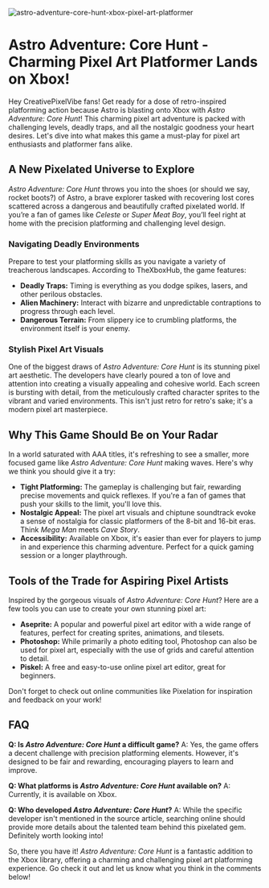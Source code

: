 ![astro-adventure-core-hunt-xbox-pixel-art-platformer](https://images.pexels.com/photos/18069362/pexels-photo-18069362.png?auto=compress&cs=tinysrgb&fit=crop&h=627&w=1200)

# Astro Adventure: Core Hunt - Charming Pixel Art Platformer Lands on Xbox!

Hey CreativePixelVibe fans! Get ready for a dose of retro-inspired platforming action because Astro is blasting onto Xbox with *Astro Adventure: Core Hunt*! This charming pixel art adventure is packed with challenging levels, deadly traps, and all the nostalgic goodness your heart desires. Let's dive into what makes this game a must-play for pixel art enthusiasts and platformer fans alike.

## A New Pixelated Universe to Explore

*Astro Adventure: Core Hunt* throws you into the shoes (or should we say, rocket boots?) of Astro, a brave explorer tasked with recovering lost cores scattered across a dangerous and beautifully crafted pixelated world. If you’re a fan of games like *Celeste* or *Super Meat Boy*, you’ll feel right at home with the precision platforming and challenging level design.

### Navigating Deadly Environments

Prepare to test your platforming skills as you navigate a variety of treacherous landscapes. According to TheXboxHub, the game features:

*   **Deadly Traps:** Timing is everything as you dodge spikes, lasers, and other perilous obstacles.
*   **Alien Machinery:** Interact with bizarre and unpredictable contraptions to progress through each level.
*   **Dangerous Terrain:** From slippery ice to crumbling platforms, the environment itself is your enemy.

### Stylish Pixel Art Visuals

One of the biggest draws of *Astro Adventure: Core Hunt* is its stunning pixel art aesthetic. The developers have clearly poured a ton of love and attention into creating a visually appealing and cohesive world. Each screen is bursting with detail, from the meticulously crafted character sprites to the vibrant and varied environments. This isn't just retro for retro's sake; it's a modern pixel art masterpiece.

## Why This Game Should Be on Your Radar

In a world saturated with AAA titles, it's refreshing to see a smaller, more focused game like *Astro Adventure: Core Hunt* making waves. Here's why we think you should give it a try:

*   **Tight Platforming:** The gameplay is challenging but fair, rewarding precise movements and quick reflexes. If you're a fan of games that push your skills to the limit, you'll love this.
*   **Nostalgic Appeal:** The pixel art visuals and chiptune soundtrack evoke a sense of nostalgia for classic platformers of the 8-bit and 16-bit eras. Think *Mega Man* meets *Cave Story*.
*   **Accessibility:** Available on Xbox, it's easier than ever for players to jump in and experience this charming adventure. Perfect for a quick gaming session or a longer playthrough.

## Tools of the Trade for Aspiring Pixel Artists

Inspired by the gorgeous visuals of *Astro Adventure: Core Hunt*? Here are a few tools you can use to create your own stunning pixel art:

*   **Aseprite:** A popular and powerful pixel art editor with a wide range of features, perfect for creating sprites, animations, and tilesets.
*   **Photoshop:** While primarily a photo editing tool, Photoshop can also be used for pixel art, especially with the use of grids and careful attention to detail.
*   **Piskel:** A free and easy-to-use online pixel art editor, great for beginners.

Don't forget to check out online communities like Pixelation for inspiration and feedback on your work!

## FAQ

**Q: Is *Astro Adventure: Core Hunt* a difficult game?**
A: Yes, the game offers a decent challenge with precision platforming elements. However, it's designed to be fair and rewarding, encouraging players to learn and improve.

**Q: What platforms is *Astro Adventure: Core Hunt* available on?**
A: Currently, it is available on Xbox.

**Q: Who developed *Astro Adventure: Core Hunt*?**
A: While the specific developer isn't mentioned in the source article, searching online should provide more details about the talented team behind this pixelated gem. Definitely worth looking into!

So, there you have it! *Astro Adventure: Core Hunt* is a fantastic addition to the Xbox library, offering a charming and challenging pixel art platforming experience. Go check it out and let us know what you think in the comments below!
